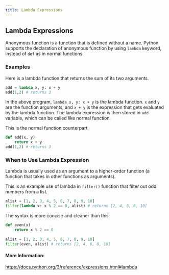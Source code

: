 ```yaml
---
title: Lambda Expressions
---
```

## Lambda Expressions
Anonymous function is a function that is defined without a name. Python supports the declaration of anonymous function by using `lambda` keyword, instead of `def` as in normal functions.

### Examples
Here is a lambda function that returns the sum of its two arguments.
``` python
add = lambda x, y: x + y 
add(1,2) # returns 3
```

In the above program, `lambda x, y: x + y` is the lambda function. `x` and `y` are the function arguments, and `x + y` is the expression that gets evaluated by the lambda function. The lambda expression is then stored in `add` variable, which can be called like normal function.

This is the normal function counterpart.
```python
def add(x, y)
    return x + y
add(1,2) # returns 3
```

### When to Use Lambda Expression
Lambda is usually used as an argument to a higher-order function (a function that takes in other functions as arguments).

This is an example use of lambda in `filter()` function that filter out odd numbers from a list.
```python
alist = [1, 2, 3, 4, 5, 6, 7, 8, 9, 10]
filter(lambda x: x % 2 == 0, alist) # returns [2, 4, 6, 8, 10]
```

The syntax is more concise and cleaner than this.
```python
def even(x)
    return x % 2 == 0
    
alist = [1, 2, 3, 4, 5, 6, 7, 8, 9, 10]
filter(even, alist) # returns [2, 4, 6, 8, 10]
```


#### More Information:
https://docs.python.org/3/reference/expressions.html#lambda
